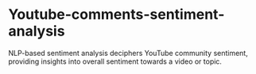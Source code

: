 # Youtube-comments-sentiment-analysis
NLP-based sentiment analysis deciphers YouTube community sentiment, providing insights into overall sentiment towards a video or topic.
